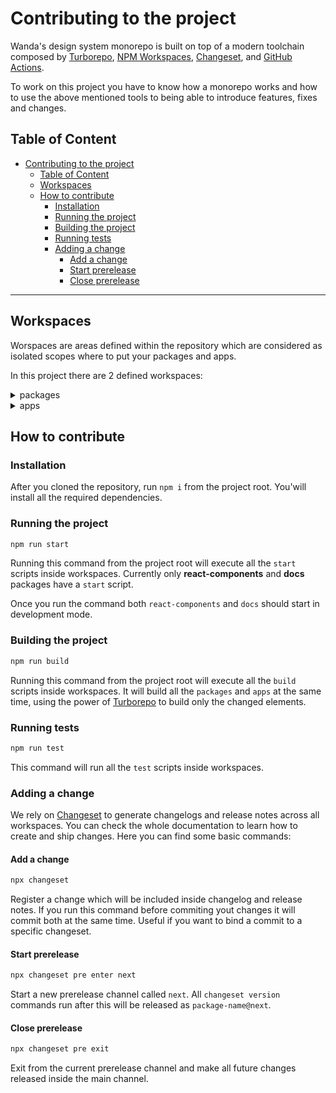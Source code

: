 # Contributing to the project

Wanda's design system monorepo is built on top of a modern toolchain composed by [Turborepo][turborepo], [NPM Workspaces](https://docs.npmjs.com/cli/v8/using-npm/workspaces), [Changeset][changeset], and [GitHub Actions](https://docs.github.com/en/actions/learn-github-actions/understanding-github-actions).

To work on this project you have to know how a monorepo works and how to use the above mentioned tools to being able to introduce features, fixes and changes.

## Table of Content

- [Contributing to the project](#contributing-to-the-project)
  - [Table of Content](#table-of-content)
  - [Workspaces](#workspaces)
  - [How to contribute](#how-to-contribute)
    - [Installation](#installation)
    - [Running the project](#running-the-project)
    - [Building the project](#building-the-project)
    - [Running tests](#running-tests)
    - [Adding a change](#adding-a-change)
      - [Add a change](#add-a-change)
      - [Start prerelease](#start-prerelease)
      - [Close prerelease](#close-prerelease)

---

## Workspaces

Worspaces are areas defined within the repository which are considered as isolated scopes where to put your packages and apps.

In this project there are 2 defined workspaces:

<details>
  <summary>packages</summary>
  Where live all the NPM packages like, tokens, themes, components...
</details>

<details>
  <summary>apps</summary>
  Where live all the web applications/websites related to Wanda. Like the documentation website.
</details>

## How to contribute

### Installation

After you cloned the repository, run `npm i` from the project root. You'will install all the required dependencies.

### Running the project

```sh
npm run start
```

Running this command from the project root will execute all the `start` scripts inside workspaces. Currently only **react-components** and **docs** packages have a `start` script.

Once you run the command both `react-components` and `docs` should start in development mode.

### Building the project

```sh
npm run build
```

Running this command from the project root will execute all the `build` scripts inside workspaces. It will build all the `packages` and `apps` at the same time, using the power of [Turborepo][turborepo] to build only the changed elements.

### Running tests

```sh
npm run test
```

This command will run all the `test` scripts inside workspaces.

### Adding a change

We rely on [Changeset][changeset] to generate changelogs and release notes across all workspaces. You can check the whole documentation to learn how to create and ship changes. Here you can find some basic commands:

#### Add a change

```sh
npx changeset
```

Register a change which will be included inside changelog and release notes. If you run this command before commiting yout changes it will commit both at the same time. Useful if you want to bind a commit to a specific changeset.

#### Start prerelease

```sh
npx changeset pre enter next
```

Start a new prerelease channel called `next`. All `changeset version` commands run after this will be released as `package-name@next`.

#### Close prerelease

```sh
npx changeset pre exit
```

Exit from the current prerelease channel and make all future changes released inside the main channel.

[changeset]: https://github.com/changesets/changesets
[turborepo]: https://turborepo.org/
